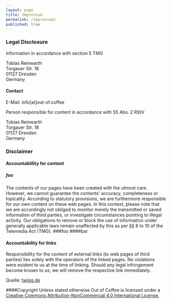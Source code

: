 ```yaml
---
layout: page
title: Impressum
permalink: /impressum/
published: true
---
```


### Legal Disclosure
Information in accordance with section 5 TMG

Tobias Reinwarth  
Torgauer Str. 18  
01127 Dresden  
Germany  

#### Contact
E-Mail: info[at]out-of.coffee

Person responsible for content in accordance with 55 Abs. 2 RStV

Tobias Reinwarth  
Torgauer Str. 18  
01127 Dresden  
Germany  

### Disclaimer  
#### Accountablility for content  
##### foo  
The contents of our pages have been created with the utmost care. However, we cannot guarantee the contents' accuracy, completeness or topicality. According to statutory provisions, we are furthermore responsible for our own content on these web pages. In this context, please note that we are accordingly not obliged to monitor merely the transmitted or saved information of third parties, or investigate circumstances pointing to illegal activity. Our obligations to remove or block the use of information under generally applicable laws remain unaffected by this as per §§ 8 to 10 of the Telemedia Act (TMG).
###foo
####bar

#### Accountability for links
Responsibility for the content of external links (to web pages of third parties) lies solely with the operators of the linked pages. No violations were evident to us at the time of linking. Should any legal infringement become known to us, we will remove the respective link immediately.

Quelle: [twigg.de](http://www.twigg.de/)

####Copyright
Unless stated otherwise Out of Coffee is licensed under a 
[Creative Commons Attribution-NonCommercial 4.0 International License.](http://creativecommons.org/licenses/by-nc/4.0/)